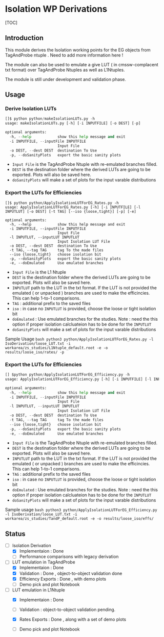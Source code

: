 # Isolation WP Derivations

[TOC] 

## Introduction

This module derives the Isolation working points for the EG objects from TagAndProbe ntuple . Need to add more information here !

The module can also be used to emulate a give LUT ( in cmssw-complacent txt format) over TagAndProbe Ntuples as well as L1Ntuples.

The module is still under development and validation phase.

## Usage

### Derive Isolation LUTs

```py
[]$ python python/makeIsolationLUTs.py -h
usage: makeIsolationLUTs.py [-h] [-i INPUTFILE] [-o DEST] [-p]

optional arguments:
  -h, --help            show this help message and exit
  -i INPUTFILE, --inputFile INPUTFILE
                        Input File
  -o DEST, --dest DEST  destination To Use
  -p, --doSanityPlots   export the basic sanity plots

```
- `Input File` is the TagAndProbe Ntuple with re-emulated branches filled.
- `DEST` is the destination folder where the derived LUTs are going to be exported. Plots will also be saved here.
- `doSanityPlots` will make a set of plots for the input varable distributions

### Export the LUTs for Efficiencies
```
[]$ python python/ApplyIsolationLUTForEG_Rates.py -h
usage: ApplyIsolationLUTForEG_Rates.py [-h] [-i INPUTFILE] [-l INPUTLUT] [-o DEST] [-t TAG] [--iso {loose,tight}] [-p] [-e]

optional arguments:
  -h, --help            show this help message and exit
  -i INPUTFILE, --inputFile INPUTFILE
                        Input File
  -l INPUTLUT, --inputLUT INPUTLUT
                        Input Isolation LUT File
  -o DEST, --dest DEST  destination To Use
  -t TAG, --tag TAG     tag To the made files
  --iso {loose,tight}   choose isolation bit
  -p, --doSanityPlots   export the basic sanity plots
  -e, --doEmulated      Use emulated branches

```
- `Input File` is the L1 Ntuple
- `DEST` is the destination folder where the derived LUTs are going to be exported. Plots will also be saved here.
- `INPUTLUT`  path to the LUT in the txt format. If the LUT is not provided the emulated ( or unpacked ) branches are used to make the efficincies. This can help 1-to-1  comparisons.
- `TAG` : additional prefix to the saved files
- `iso` : in case no `INPUTLUT` is provided, choose the loose or tight isolation bit
- `doEmulated` : Use emulated branches for the studies. Note : need the this option if proper isolation calcluateion has to be done for the `INPUTLUT`
- `doSanityPlots` will make a set of plots for the input varable distributions

Sample Usage
    ```bash
    python3 python/ApplyIsolationLUTForEG_Rates.py -l IsoDerivation/loose_LUT.txt -i workarea/zs_studies/L1Ntuple_default.root -e -o results/loose_iso/rates/ -p
    ```


### Export the LUTs for Efficiencies
```py
[] $python python/ApplyIsolationLUTForEG_Efficiency.py -h
usage: ApplyIsolationLUTForEG_Efficiency.py [-h] [-i INPUTFILE] [-l INPUTLUT] [-o DEST] [-t TAG] [--iso {loose,tight}] [-p] [-e]

optional arguments:
  -h, --help            show this help message and exit
  -i INPUTFILE, --inputFile INPUTFILE
                        Input File
  -l INPUTLUT, --inputLUT INPUTLUT
                        Input Isolation LUT File
  -o DEST, --dest DEST  destination To Use
  -t TAG, --tag TAG     tag To the made files
  --iso {loose,tight}   choose isolation bit
  -p, --doSanityPlots   export the basic sanity plots
  -e, --doEmulated      Use emulated branches
```
- `Input File` is the TagAndProbe Ntuple with re-emulated branches filled.
- `DEST` is the destination folder where the derived LUTs are going to be exported. Plots will also be saved here.
- `INPUTLUT`  path to the LUT in the txt format. If the LUT is not provided the emulated ( or unpacked ) branches are used to make the efficincies. This can help 1-to-1  comparisons.
- `TAG` : additional prefix to the saved files
- `iso` : in case no `INPUTLUT` is provided, choose the loose or tight isolation bit
- `doEmulated` : Use emulated branches for the studies. Note : need the this option if proper isolation calcluateion has to be done for the `INPUTLUT`
- `doSanityPlots` will make a set of plots for the input varable distributions

Sample usage
    ```bash
    python3 python/ApplyIsolationLUTForEG_Efficiency.py -l IsoDerivation/loose_LUT.txt -i workarea/zs_studies/TandP_default.root -e -o results/loose_iso/effs/
    ```
## Status
- [ ] Isolation Derivation
  -  [x] Implementaion : Done
  -  [ ] Performance comparisons with legacy derivation

- [ ] LUT emulation in TagAndProbe
  - [x] Implementaion : Done
  - [x] Validation : Done , object-to-object validation done
  - [x] Efficiency Exports : Done , with demo plots
  - [ ] Demo pick and plot Notebook 

- [ ] LUT emulation in L1Ntuple
  - [x] Implementaion :  Done
  - [ ] Validation : object-to-object validation pending.  
  - [x] Rates Exports : Done , along with a set of demo plots
  - [ ] Demo pick and plot Notebook


